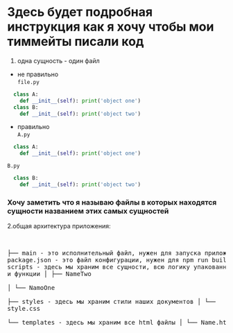 # Здесь будет подробная инструкция как я хочу чтобы мои тиммейты писали код

1. одна сущность - один файл
- не правильно  
```file.py```
```python
  class A:
    def __init__(self): print('object one')
  class B:
    def __init__(self): print('object two') 
```

- правильно  
```A.py```
```python
  class A:
    def __init__(self): print('object one')
 ```
```B.py```
```python
  class B:
    def __init__(self): print('object two')
 ```
### Хочу заметить что я называю файлы в которых находятся сущности названием этих самых сущностей
2.общая архитектура приложения:<pre>  
├── main  - это исполнительный файл, нужен для запуска приложения
├── package.json  - это файл конфигурации, нужен для npm run build и проч
├── scripts  - здесь мы храним все сущности, всю логику упакованную в классы и функции
│   ├── NameTwo  
│   └── NamoOne  
├── styles - здесь мы храним стили наших документов
│   └── style.css  
└── templates  - здесь мы храним все html файлы
│   └── Name.html</pre> 
